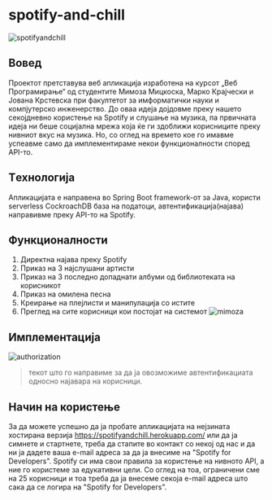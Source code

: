 # spotify-and-chill
![spotifyandchill](https://user-images.githubusercontent.com/63194172/192159543-025405c6-4842-404f-93c4-d16d1b93023c.PNG)


## Вовед
Проектот претставува веб апликација изработена на курсот „Веб Програмирање“ од студентите Мимоза Мицкоска, Марко Крајчески и Јована Крстевска при факултетот за имформатички науки и компјутерско инженерство.
До оваа идеја дојдовме преку нашето секојдневно користење на Spotify и слушање на музика, па првичната идеја ни беше социјална мрежа која ќе ги здоближи корисниците
преку нивниот вкус на музика. Но, со оглед на времето кое го имавме успеавме само да имплементираме некои функционалности според API-то.

## Tехнологија
Апликацијата е направена во Spring Boot framework-от за Јava, користи serverless CockroachDB база на податоци, автентификација(најава) направивме преку API-то на Spotify.

## Функционалности
1. Директна најава преку Spotify
2. Приказ на 3 најслушани артисти
3. Приказ на 3 последно допаднати албуми од библиотеката на корисникот
4. Приказ на омилена песна
5. Креирање на плејлисти и манипулација со истите
6. Преглед на сите корисници кои постојат на системот
![mimoza](https://user-images.githubusercontent.com/63194172/192159929-b5ff51f7-1bf4-4e42-bb6b-75c89a734a53.PNG)

## Имплементација
![authorization](https://user-images.githubusercontent.com/63194172/192159918-962b0254-87ec-4f87-b2bc-330ca5ad0631.png)
> текот што го направиме за да ја овозможиме автентификациата односно најавара на корисници. 

## Начин на користење
За да можете успешно да ја пробате апликацијата на нејзината хостирана верзија https://spotifyandchill.herokuapp.com/ или да ја симнете и стартнете, треба да стапите во контакт со некој од нас и да ни ја дадете ваша e-mail адреса за да ја внесиме на "Spotify for Developers".
Spotify си има свои правила за користење на нивното API, a ние го користеме за едукативни цели. 
Со оглед на тоа, ограничени сме на 25 корисници и тоа треба да ја внесеме секоја е-mail адреса што сака да се логира на "Spotify for Developers".
